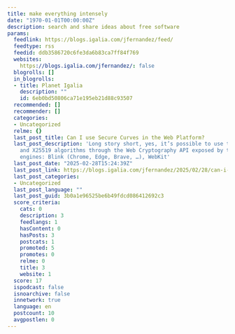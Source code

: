 ```yaml
---
title: make everything intensely
date: "1970-01-01T00:00:00Z"
description: search and share ideas about free software
params:
  feedlink: https://blogs.igalia.com/jfernandez/feed/
  feedtype: rss
  feedid: ddb3586720c6fe3da6b83ca7ff84f769
  websites:
    https://blogs.igalia.com/jfernandez/: false
  blogrolls: []
  in_blogrolls:
  - title: Planet Igalia
    description: ""
    id: 6eb0bd50806ca71e195eb21d88c93507
  recommended: []
  recommender: []
  categories:
  - Uncategorized
  relme: {}
  last_post_title: Can I use Secure Curves in the Web Platform?
  last_post_description: 'Long story short, yes, it’s possible to use the Ed25519
    and X25519 algorithms through the Web Cryptography API exposed by the major browser
    engines: Blink (Chrome, Edge, Brave, …), WebKit'
  last_post_date: "2025-02-28T15:24:39Z"
  last_post_link: https://blogs.igalia.com/jfernandez/2025/02/28/can-i-use-secure-curves-in-the-web-platform/
  last_post_categories:
  - Uncategorized
  last_post_language: ""
  last_post_guid: 3b0a1e96525be6b49fdcd086412692c3
  score_criteria:
    cats: 0
    description: 3
    feedlangs: 1
    hasContent: 0
    hasPosts: 3
    postcats: 1
    promoted: 5
    promotes: 0
    relme: 0
    title: 3
    website: 1
  score: 17
  ispodcast: false
  isnoarchive: false
  innetwork: true
  language: en
  postcount: 10
  avgpostlen: 0
---
```

